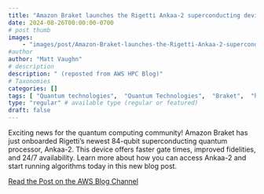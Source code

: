 ```yaml
---
title: "Amazon Braket launches the Rigetti Ankaa-2 superconducting device"
date: 2024-08-26T00:00:00-0700
# post thumb
images:
    - "images/post/Amazon-Braket-launches-the-Rigetti-Ankaa-2-superconducting-device-1120x630.png"
#author
author: "Matt Vaughn"
# description
description: " (reposted from AWS HPC Blog)"
# Taxonomies
categories: []
tags: [ "Quantum technologies",  "Quantum Technologies",  "Braket",  "hpcblog", ]
type: "regular" # available type (regular or featured)
draft: false
---
```


Exciting news for the quantum computing community! Amazon Braket has just onboarded Rigetti’s newest 84-qubit superconducting quantum processor, Ankaa-2. This device offers faster gate times, improved fidelities, and 24/7 availability. Learn more about how you can access Ankaa-2 and start running algorithms today in this new blog post.

<a href="https://aws.amazon.com/blogs/quantum-computing/amazon-braket-launches-the-rigetti-ankaa-2-superconducting-device-2/" class="btn btn-primary btn-lg active" role="button" aria-pressed="true" style="margin-top: 8px;">Read the Post on the AWS Blog Channel</a>